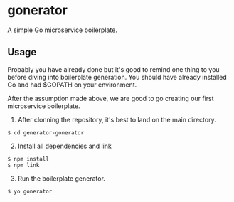 # gonerator
A simple Go microservice boilerplate.

## Usage
Probably you have already done but it's good to remind one thing to you before diving into boilerplate generation. You should have already installed Go and had $GOPATH on your environment.

After the assumption made above, we are good to go creating our first microservice boilerplate.

1. After clonning the repository, it's best to land on the main directory. 
```
$ cd generator-gonerator
```

2. Install all dependencies and link
```
$ npm install
$ npm link
```

3. Run the boilerplate generator.
```
$ yo gonerator
```
